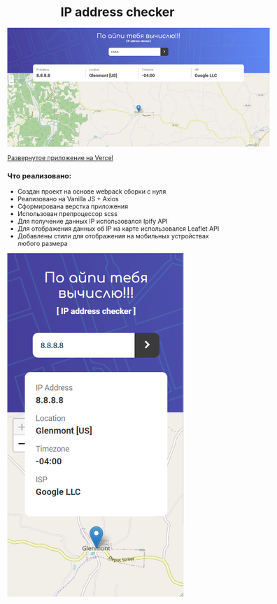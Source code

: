 <h1 style="text-align: center;">IP address checker</h1>

<img style="text-align: center; max-width: 600px;"
src="https://github.com/din366/images/blob/main/readme%20images/ip-address-checker/ip-address-checker.png" alt="project image">

<a href="https://ip-address-checker-lime.vercel.app" style="text-align: center;">Развернутое приложение на Vercel</a>

### Что реализовано:
<ul>
  <li>Создан проект на основе webpack сборки с нуля</li>
  <li>Реализовано на Vanilla JS + Axios</li>
  <li>Сформирована верстка приложения</li>
  <li>Использован препроцессор scss</li>
  <li>Для получение данных IP использовался Ipify API</li>
  <li>Для отображения данных об IP на карте использовался Leaflet API</li>
  <li>Добавлены стили для отображения на мобильных устройствах любого размера</li>
</ul>

<img style="text-align: center; max-width: 600px;"
src="https://github.com/din366/images/blob/main/readme%20images/ip-address-checker/ip-address-checker-mobile.png" alt="project image">